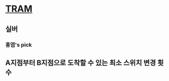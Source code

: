 # [TRAM](https://www.acmicpc.net/problem/3253)

## 실버
### 홍엽's pick

## A지점부터 B지점으로 도착할 수 있는 최소 스위치 변경 횟수